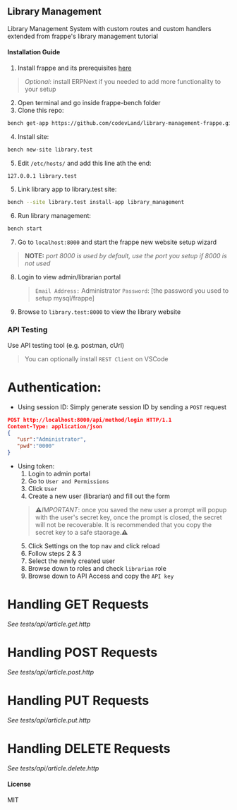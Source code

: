 ## Library Management

Library Management System with custom routes and custom handlers extended from frappe's library management tutorial

#### Installation Guide

1. Install frappe and its prerequisites [here]('https://frappeframework.com/docs/user/en/installation')
> *Optional*: install ERPNext if you needed to add more functionality to your setup
2. Open terminal and go inside frappe-bench folder
3. Clone this repo: 
```sh
bench get-app https://github.com/codevLand/library-management-frappe.git
```
4. Install site: 
```sh
bench new-site library.test
```
5. Edit `/etc/hosts/` and add this line ath the end: 
```
127.0.0.1 library.test
```
5. Link library app to library.test site: 
```sh
bench --site library.test install-app library_management
```
6. Run library management: 
```sh
bench start
```
7. Go to `localhost:8000` and start the frappe new website setup wizard
> **NOTE:** *port 8000 is used by default, use the port you setup if 8000 is not used*
8. Login to view admin/librarian portal
    > `Email Address:` Administrator
    > `Password`: [the password you used to setup mysql/frappe]
9. Browse to `library.test:8000` to view the library website


### API Testing

Use API testing tool (e.g. postman, cUrl)
> You can optionally install `REST Client` on VSCode

# Authentication:

- Using session ID:
Simply generate session ID by sending a `POST` request 

```json
POST http://localhost:8000/api/method/login HTTP/1.1
Content-Type: application/json
{
   "usr":"Administrator",
   "pwd":"0000"
}
```

- Using token:
   1. Login to admin portal
   2. Go to `User and Permissions`
   3. Click `User`
   4. Create a new user (librarian) and fill out the form
   > :warning:*IMPORTANT*: once you saved the new user a prompt will popup with the user's secret key, once the prompt is closed, the secret will not be recoverable. It is recommended that you copy the secret key to a safe staorage.:warning:
   5. Click Settings on the top nav and click reload
   6. Follow steps 2 & 3
   7. Select the newly created user
   8. Browse down to roles and check `librarian` role
   9. Browse down to API Access and copy the `API key`

# Handling GET Requests
*See tests/api/article.get.http*

# Handling POST Requests
*See tests/api/article.post.http*

# Handling PUT Requests
*See tests/api/article.put.http*

# Handling DELETE Requests
*See tests/api/article.delete.http*


#### License

MIT
